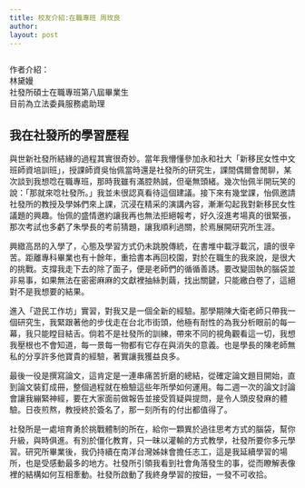 ```yaml
---
title: 校友介紹:在職專班 周玫良
author: 
layout: post
---
```


<span class="image left"><img src="{{ 'assets/images/alumni/lin01.jpg' | relative_url }}" alt="" /></span>

作者介紹：  
林黛嫚  
社發所碩士在職專班第八屆畢業生  
目前為立法委員服務處助理

## 我在社發所的學習歷程

與世新社發所結緣的過程其實很奇妙。當年我懵懂參加永和社大「新移民女性中文班師資培訓班」，授課師資吳怡佩當時還是社發所的研究生，課間偶爾會閒聊，某次談到我想唸在職專班，那時我雖有滿腔熱誠，但毫無頭緒。幾次怡佩半開玩笑的說：「那就來唸社發所。」我並未很認真看待這個建議。接下來有幾堂課，怡佩邀請社發所的教授及學姊們來上課，沉浸在精采的演講內容，漸漸勾起我對新移民女性議題的興趣。怡佩的盛情邀約讓我再也無法拒絕報考，好久沒進考場真的很緊張，那次考試也多虧了朱學長的考前猜題，讓我順利過關，於焉展開研究所生涯。

興緻高昂的入學了，心態及學習方式仍未跳脫傳統，在書堆中載浮載沉，讀的很辛苦。距離專科畢業也有十餘年，重拾書本再回校園，對於在職生的我來說，是很大的挑戰。支撐我走下去的除了面子，便是老師們的循循善誘。要改變固執的腦袋並非易事，如果無法在密密麻麻的文獻裡抽絲剝繭，找出關鍵，只能繳白卷了，這絕對不是我想要的結果。

進入「遊民工作坊」實習，對我又是一個全新的經驗。那學期陳大衛老師只帶我一個研究生，我緊跟著他的步伐走在台北市街頭，他極有耐性的為我分析眼前的每一幕，我只能瞠目結舌。倘若不是社發所的訓練，帶來不同的視角觀看這一切，我想我壓根也不會知道，每一景每一物都有它存在與消失的意義。也是學長的陳老師無私的分享許多他寶貴的經驗，著實讓我獲益良多。

最後一役是撰寫論文，這肯定是一連串痛苦折磨的總結，從確定論文題目開始，直到論文裝釘成冊，整個過程就在檢驗這些年所學如何運用。每二週一次的論文討論會讓我繃緊神經，要在大家面前做報告並接受質疑與提問，是令人頭皮發麻的體驗。日夜煎熬，教授終於簽名了，那一刻所有的付出都值得了。

社發所是一處培育勇於挑戰體制的所在，給你一顆異於過往思考方式的腦袋，幫你升級，與時俱進。有別於僵化教育，只一昧以灌輸的方式教學，社發所要你多元學習。研究所畢業後，我仍持續在南洋台灣姊妹會擔任志工，這是我延續學習的場所，也是受感動最多的地方。社發所引領我看到社會角落發生的事，從而瞭解表像裡的結構如何互相牽動。社發所啟動了我終身學習的按鈕，一發不可收拾。